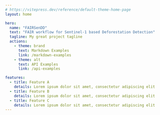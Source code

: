 ```yaml
---
# https://vitepress.dev/reference/default-theme-home-page
layout: home

hero:
  name: "FAIRSenDD"
  text: "FAIR workflow for Sentinel-1 based Deforestation Detection"
  tagline: My great project tagline
  actions:
    - theme: brand
      text: Markdown Examples
      link: /markdown-examples
    - theme: alt
      text: API Examples
      link: /api-examples

features:
  - title: Feature A
    details: Lorem ipsum dolor sit amet, consectetur adipiscing elit
  - title: Feature B
    details: Lorem ipsum dolor sit amet, consectetur adipiscing elit
  - title: Feature C
    details: Lorem ipsum dolor sit amet, consectetur adipiscing elit
---
```


